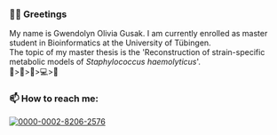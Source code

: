### 👋🏻 Greetings

My name is Gwendolyn Olivia Gusak. I am currently enrolled as master student in Bioinformatics at the University of Tübingen.<br>
The topic of my master thesis is the 'Reconstruction of strain-specific metabolic models of _Staphylococcus haemolyticus_'. <br>
🧫>🦠>🧬>💻>🧫

### 📫 How to reach me:
[![0000-0002-8206-2576](https://img.shields.io/badge/ORCID-A6CE39?style=for-the-badge&logo=ORCID&logoColor=white)](https://orcid.org/0000-0002-8206-2576)

<!--
**GwennyGit/GwennyGit** is a ✨ _special_ ✨ repository because its `README.md` (this file) appears on your GitHub profile.

Here are some ideas to get you started:

- 🔭 I’m currently working on ...
- 🌱 I’m currently learning ...
- 👯 I’m looking to collaborate on ...
- 🤔 I’m looking for help with ...
- 💬 Ask me about ...
- 📫 How to reach me: ...
- 😄 Pronouns: ...
- ⚡ Fun fact: ...
-->

